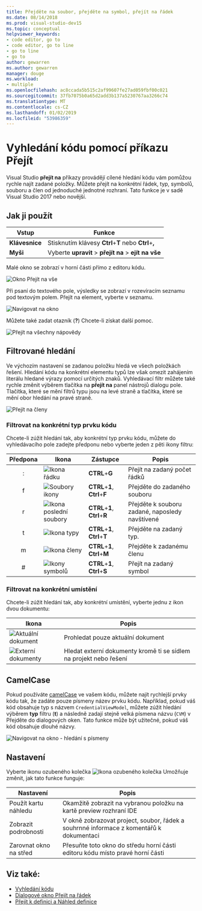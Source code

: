 ```yaml
---
title: Přejděte na soubor, přejděte na symbol, přejít na řádek
ms.date: 08/14/2018
ms.prod: visual-studio-dev15
ms.topic: conceptual
helpviewer_keywords:
- code editor, go to
- code editor, go to line
- go to line
- go to
author: gewarren
ms.author: gewarren
manager: douge
ms.workload:
- multiple
ms.openlocfilehash: ac8ccada5b515c2af99607fe27ad059fbf00c021
ms.sourcegitcommit: 37fb7075b0a65d2add3b137a5230767aa3266c74
ms.translationtype: MT
ms.contentlocale: cs-CZ
ms.lasthandoff: 01/02/2019
ms.locfileid: "53986359"
---
```

# <a name="find-code-using-go-to-commands"></a>Vyhledání kódu pomocí příkazu Přejít

Visual Studio **přejít na** příkazy provádějí cílené hledání kódu vám pomůžou rychle najít zadané položky. Můžete přejít na konkrétní řádek, typ, symbolů, souboru a člen od jednoduché jednotné rozhraní. Tato funkce je v sadě Visual Studio 2017 nebo novější.

## <a name="how-to-use-it"></a>Jak ji použít

Vstup | Funkce
------------ | ---
**Klávesnice** | Stisknutím klávesy **Ctrl**+**T** nebo **Ctrl**+**,**
**Myši** | Vyberte **upravit** > **přejít na** > **ejít na vše**

Malé okno se zobrazí v horní části přímo z editoru kódu.

![Okno Přejít na vše](media/go-to-all.png)

Při psaní do textového pole, výsledky se zobrazí v rozevíracím seznamu pod textovým polem. Přejít na element, vyberte v seznamu.

![Navigovat na okno](../ide/media/vside_navigatetowindow.png)

Můžete také zadat otazník (**?**) Chcete-li získat další pomoc.

![Přejít na všechny nápovědy](media/go-to-all-help.png)

## <a name="filtered-searches"></a>Filtrované hledání

Ve výchozím nastavení se zadanou položku hledá ve všech položkách řešení. Hledání kódu na konkrétní elementu typů lze však omezit zahájením literálu hledané výrazy pomocí určitých znaků. Vyhledávací filtr můžete také rychle změnit výběrem tlačítka na **přejít na** panel nástrojů dialogu pole. Tlačítka, které se mění filtrů typu jsou na levé straně a tlačítka, které se mění obor hledání na pravé straně.

![Přejít na členy](../ide/media/vside_navigation_toolbar.png)

### <a name="filter-to-a-specific-type-of-code-element"></a>Filtrovat na konkrétní typ prvku kódu

Chcete-li zúžit hledání tak, aby konkrétní typ prvku kódu, můžete do vyhledávacího pole zadejte předponu nebo vyberte jeden z pěti ikony filtru:

Předpona | Ikona | Zástupce | Popis
:-: | - | - | -
:| ![Ikona řádku](media/gotoall-line-icon.png) | **CTRL**+**G** | Přejít na zadaný počet řádků
f| ![Soubory ikony](media/gotoall-files-icon.png) | **CTRL**+**1**, **Ctrl**+**F** | Přejděte do zadaného souboru
r| ![Ikona poslední soubory](media/gotoall-recent-files-icon.png) | **CTRL**+**1**, **Ctrl**+**R** | Přejděte k souboru zadané, naposledy navštívené
t| ![Ikona typy](media/gotoall-types-icon.png) | **CTRL**+**1**, **Ctrl**+**T** | Přejděte na zadaný typ.
m| ![Ikona členy](media/gotoall-members-icon.png) | **CTRL**+**1**, **Ctrl**+**M** | Přejděte k zadanému členu
\#| ![Ikony symbolů](media/gotoall-symbols-icon.png) | **CTRL**+**1**, **Ctrl**+**S** | Přejít na zadaný symbol

### <a name="filter-to-a-specific-location"></a>Filtrovat na konkrétní umístění

Chcete-li zúžit hledání tak, aby konkrétní umístění, vyberte jednu z ikon dvou dokumentu:

Ikona | Popis
---- | ---
![Aktuální dokument](media/gotoall_currentdocument.png) | Prohledat pouze aktuální dokument
![Externí dokumenty](media/gotoall_external.png) | Hledat externí dokumenty kromě ti se sídlem na projekt nebo řešení

## <a name="camel-casing"></a>CamelCase

Pokud používáte [camelCase](https://en.wikipedia.org/wiki/Camel_case) ve vašem kódu, můžete najít rychlejší prvky kódu tak, že zadáte pouze písmeny název prvku kódu. Například, pokud váš kód obsahuje typ s názvem `CredentialViewModel`, můžete zúžit hledání výběrem **typ** filtru (**t**) a následně zadají stejně velká písmena názvu (`CVM`) v Přejděte do dialogových oken. Tato funkce může být užitečné, pokud váš kód obsahuje dlouhé názvy.

![Navigovat na okno - hledání s písmeny](../ide/media/vside_capitalsearch.png)

## <a name="settings"></a>Nastavení

Vyberte ikonu ozubeného kolečka ![Ikona ozubeného kolečka](media/gotoall_gear.png) Umožňuje změnit, jak tato funkce funguje:

Nastavení | Popis
------- | ---
Použít kartu náhledu | Okamžitě zobrazit na vybranou položku na kartě preview rozhraní IDE
Zobrazit podrobnosti | V okně zobrazovat project, soubor, řádek a souhrnné informace z komentářů k dokumentaci
Zarovnat okno na střed | Přesuňte toto okno do středu horní části editoru kódu místo pravé horní části

## <a name="see-also"></a>Viz také:

- [Vyhledání kódu](../ide/navigating-code.md)
- [Dialogové okno Přejít na řádek](../ide/reference/go-to-line.md)
- [Přejít k definici a Náhled definice](../ide/go-to-and-peek-definition.md)